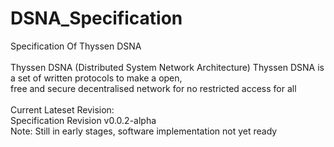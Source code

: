 # DSNA_Specification
Specification Of Thyssen DSNA
<br>
<br>
Thyssen DSNA (Distributed System Network Architecture)
Thyssen DSNA is a set of written protocols to make a open, <br>free and secure decentralised network for no restricted access for all
<br>
<br>
Current Lateset Revision:
<br>
Specification Revision v0.0.2-alpha
<br>
Note: Still in early stages, software implementation not yet ready
